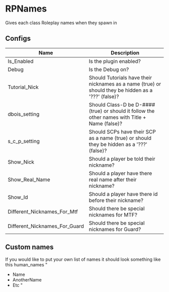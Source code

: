 # RPNames
 Gives each class Roleplay names when they spawn in

## Configs
Name | Description
--- | ---
Is_Enabled | Is the plugin enabled?
Debug | Is the Debug on?
Tutorial_Nick | Should Tutorials have their nicknames as a name (true) or should they be hidden as a '???' (false)?
dbois_setting | Should Class-D be D-#### (true) or should it follow the other names with Title + Name (false)?
s_c_p_setting | Should SCPs have their SCP as a name (true) or should they be hidden as a '???' (false)?
Show_Nick | Should a player be told their nickname?
Show_Real_Name | Should a player have there real name after their nickname?
Show_Id | Should a player have there id before their nickname?
Different_Nicknames_For_Mtf | Should there be special nicknames for MTF?
Different_Nicknames_For_Guard | Should there be special nicknames for Guard?

## Custom names
If you would like to put your own list of names it should look something like this
human_names
"
 - Name
 - AnotherName
 - Etc
 "
